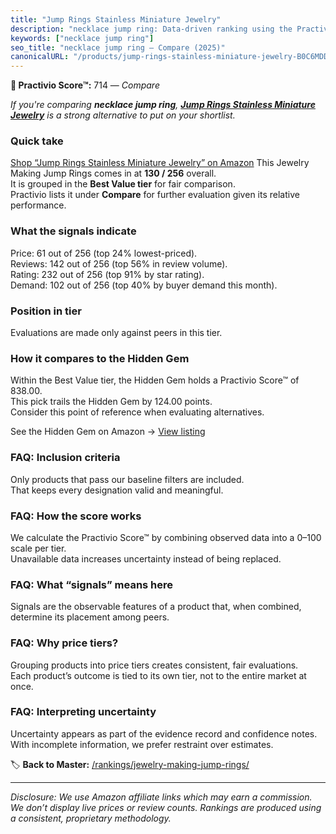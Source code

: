 ```yaml
---
title: "Jump Rings Stainless Miniature Jewelry"
description: "necklace jump ring: Data-driven ranking using the Practivio Score™. Positioned by quality, value, demand, findability, momentum."
keywords: ["necklace jump ring"]
seo_title: "necklace jump ring — Compare (2025)"
canonicalURL: "/products/jump-rings-stainless-miniature-jewelry-B0C6MDDPBJ/"
---
```


**🛒 Practivio Score™:** 714 — _Compare_


*If you're comparing **necklace jump ring**, **[Jump Rings Stainless Miniature Jewelry](https://www.amazon.com/dp/B0C6MDDPBJ?tag=practivio-20)** is a strong alternative to put on your shortlist.*
### Quick take
[Shop “Jump Rings Stainless Miniature Jewelry” on Amazon](https://www.amazon.com/dp/B0C6MDDPBJ?tag=practivio-20)
This Jewelry Making Jump Rings comes in at **130 / 256** overall.  
It is grouped in the **Best Value tier** for fair comparison.  
Practivio lists it under **Compare** for further evaluation given its relative performance.

### What the signals indicate
Price: 61 out of 256 (top 24% lowest-priced).  
Reviews: 142 out of 256 (top 56% in review volume).  
Rating: 232 out of 256 (top 91% by star rating).  
Demand: 102 out of 256 (top 40% by buyer demand this month).

### Position in tier
Evaluations are made only against peers in this tier.

### How it compares to the Hidden Gem
Within the Best Value tier, the Hidden Gem holds a Practivio Score™ of 838.00.  
This pick trails the Hidden Gem by 124.00 points.  
Consider this point of reference when evaluating alternatives.  

See the Hidden Gem on Amazon → [View listing](https://www.amazon.com/dp/B098PKGK5X?tag=practivio-20)

### FAQ: Inclusion criteria
Only products that pass our baseline filters are included.  
That keeps every designation valid and meaningful.

### FAQ: How the score works
We calculate the Practivio Score™ by combining observed data into a 0–100 scale per tier.  
Unavailable data increases uncertainty instead of being replaced.

### FAQ: What “signals” means here
Signals are the observable features of a product that, when combined, determine its placement among peers.

### FAQ: Why price tiers?
Grouping products into price tiers creates consistent, fair evaluations.  
Each product’s outcome is tied to its own tier, not to the entire market at once.

### FAQ: Interpreting uncertainty
Uncertainty appears as part of the evidence record and confidence notes.  
With incomplete information, we prefer restraint over estimates.

<!-- Missing template for Compare/CompareWithinPriceClass -->


🏷️ **Back to Master:** [/rankings/jewelry-making-jump-rings/](/rankings/jewelry-making-jump-rings/)

---
_Disclosure: We use Amazon affiliate links which may earn a commission. We don’t display live prices or review counts. Rankings are produced using a consistent, proprietary methodology._
